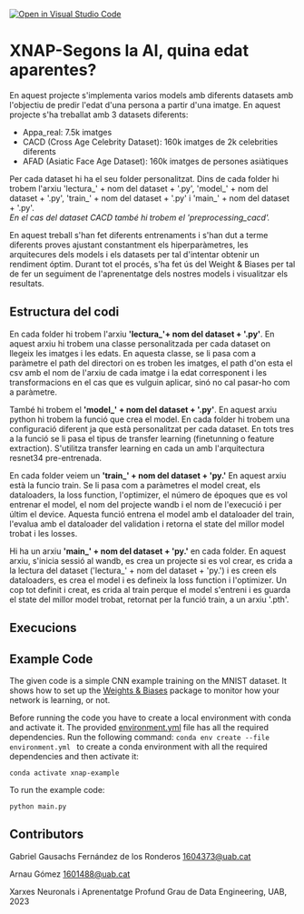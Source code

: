 [![Open in Visual Studio Code](https://classroom.github.com/assets/open-in-vscode-718a45dd9cf7e7f842a935f5ebbe5719a5e09af4491e668f4dbf3b35d5cca122.svg)](https://classroom.github.com/online_ide?assignment_repo_id=11122274&assignment_repo_type=AssignmentRepo)
# XNAP-Segons la AI, quina edat aparentes?
En aquest projecte s'implementa varios models amb diferents datasets amb l'objectiu de predir l'edat d'una persona a partir d'una imatge. En aquest projecte s'ha treballat amb 3 datasets diferents:
- Appa_real: 7.5k imatges
- CACD (Cross Age Celebrity Dataset): 160k imatges de 2k celebrities diferents
- AFAD (Asiatic Face Age Dataset): 160k imatges de persones asiàtiques

Per cada dataset hi ha el seu folder personalitzat. Dins de cada folder hi trobem l'arxiu 'lectura_' + nom del dataset + '.py', 'model_' + nom del dataset + '.py', 'train_' + nom del dataset + '.py' i 'main_' + nom del dataset + '.py'.       
  *En el cas del dataset CACD també hi trobem el 'preprocessing_cacd'.*

En aquest treball s'han fet diferents entrenaments i s'han dut a terme diferents proves ajustant constantment els hiperparàmetres, les arquitecures dels models i els datasets per tal d'intentar obtenir un rendiment óptim. Durant tot el procés, s'ha fet ús del Weight & Biases per tal de fer un seguiment de l'aprenentatge dels nostres models i visualitzar els resultats.

## Estructura del codi
En cada folder hi trobem l'arxiu **'lectura_'+ nom del dataset + '.py'**. En aquest arxiu hi trobem una classe personalitzada per cada dataset on llegeix les imatges i les edats. En aquesta classe, se li pasa com a paràmetre el path del directori on es troben les imatges, el path d'on esta el csv amb el nom de l'arxiu de cada imatge i la edat corresponent i les transformacions en el cas que es vulguin aplicar, sinó no cal pasar-ho com a paràmetre.

També hi trobem el **'model_' + nom del dataset + '.py'**. En aquest arxiu python hi trobem la funció que crea el model. En cada folder hi trobem una configuració diferent ja que està personalitzat per cada dataset. En tots tres a la funció se li pasa el tipus de transfer learning (finetunning o feature extraction). S'utilitza transfer learning en cada un amb l'arquitectura resnet34 pre-entrenada.

En cada folder veiem un **'train_' + nom del dataset + 'py.'** En aquest arxiu està la funcio train. Se li pasa com a paràmetres el model creat, els dataloaders, la loss function, l'optimizer, el número de époques que es vol entrenar el model, el nom del projecte wandb i el nom de l'execució i per últim el device. Aquesta funció entrena el model amb el dataloader del train, l'evalua amb el dataloader del validation i retorna el state del millor model trobat i les losses.

Hi ha un arxiu **'main_' + nom del dataset + 'py.'** en cada folder. En aquest arxiu, s'inicia sessió al wandb, es crea un projecte si es vol crear, es crida a la lectura del dataset ('lectura_' + nom del dataset + 'py.') i es creen els dataloaders, es crea el model i es defineix la loss function i l'optimizer. Un cop tot definit i creat, es crida al train perque el model s'entreni i es guarda el state del millor model trobat, retornat per la funció train, a un arxiu '.pth'.

## Execucions

## Example Code
The given code is a simple CNN example training on the MNIST dataset. It shows how to set up the [Weights & Biases](https://wandb.ai/site)  package to monitor how your network is learning, or not.

Before running the code you have to create a local environment with conda and activate it. The provided [environment.yml](https://github.com/DCC-UAB/XNAP-Project/environment.yml) file has all the required dependencies. Run the following command: ``conda env create --file environment.yml `` to create a conda environment with all the required dependencies and then activate it:
```
conda activate xnap-example
```

To run the example code:
```
python main.py
```



## Contributors

Gabriel Gausachs Fernández de los Ronderos      1604373@uab.cat

Arnau Gómez                              1601488@uab.cat


Xarxes Neuronals i Aprenentatge Profund
Grau de Data Engineering, 
UAB, 2023
